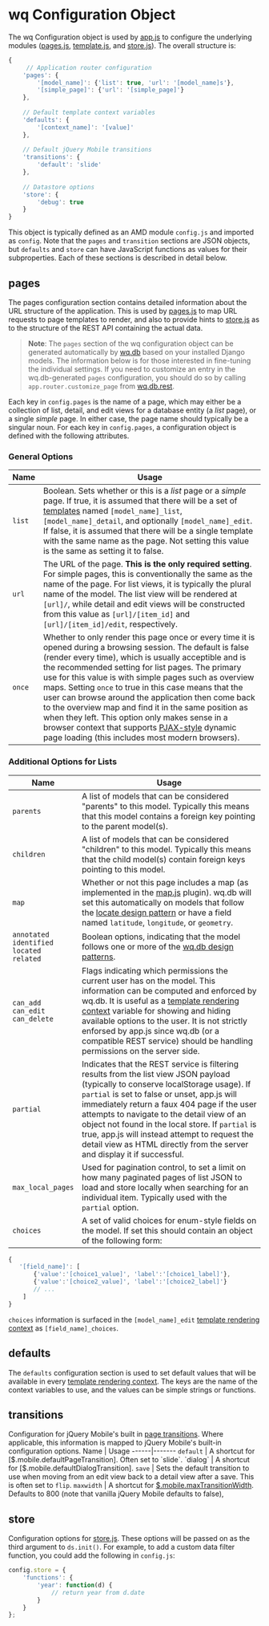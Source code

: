 wq Configuration Object
=======================

The wq Configuration object is used by [app.js] to configure the underlying modules ([pages.js], [template.js], and [store.js]).  The overall structure is:

```javascript
{
     // Application router configuration
    'pages': {
        '[model_name]': {'list': true, 'url': '[model_name]s'},
        '[simple_page]': {'url': '[simple_page]'}
    },
    
    // Default template context variables
    'defaults': {
        '[context_name]': '[value]'
    },
    
    // Default jQuery Mobile transitions
    'transitions': {
        'default': 'slide'
    },
    
    // Datastore options
    'store': {
        'debug': true
    }
}
```
This object is typically defined as an AMD module `config.js` and imported as `config`.  Note that the `pages` and `transition` sections are JSON objects, but `defaults` and `store` can have JavaScript functions as values for their subproperties.  Each of these sections is described in detail below.

## pages
The pages configuration section contains detailed information about the URL structure of the application.  This is used by [pages.js] to map URL requests to page templates to render, and also to provide hints to [store.js] as to the structure of the REST API containing the actual data.

> **Note**: The `pages` section of the wq configuration object can be generated automatically by [wq.db] based on your installed Django models.  The information below is for those interested in fine-tuning the individual settings.  If you need to customize an entry in the wq.db-generated `pages` configuration, you should do so by calling `app.router.customize_page` from [wq.db.rest].

Each key in `config.pages` is the name of a page, which may either be a collection of list, detail, and edit views for a database entity (a *list* page), or a single *simple* page.  In either case, the page name should typically be a singular noun.  For each key in `config.pages`, a configuration object is defined with the following attributes.

### General Options
 Name | Usage
------|-------
`list` | Boolean.  Sets whether or this is a *list* page or a *simple* page.  If true, it is assumed that there will be a set of [templates] named `[model_name]_list`, `[model_name]_detail`, and optionally `[model_name]_edit`.  If false, it is assumed that there will be a single template with the same name as the page.  Not setting this value is the same as setting it to false.
`url` | The URL of the page.  **This is the only required setting**.  For simple pages, this is conventionally the same as the name of the page.  For list views, it is typically the plural name of the model.  The list view will be rendered at `[url]/`, while detail and edit views will be constructed from this value as `[url]/[item_id]` and `[url]/[item_id]/edit`, respectively.
`once` | Whether to only render this page once or every time it is opened during a browsing session.  The default is false (render every time), which is usually acceptible and is the recommended setting for list pages.  The primary use for this value is with simple pages such as overview maps. Setting `once` to true in this case means that the user can browse around the application then come back to the overview map and find it in the same position as when they left. This option only makes sense in a browser context that supports [PJAX-style] dynamic page loading (this includes most modern browsers).

### Additional Options for Lists
 Name | Usage
------|-------
`parents` | A list of models that can be considered "parents" to this model.  Typically this means that this model contains a foreign key pointing to the parent model(s).
`children` | A list of models that can be considered "children" to this model.  Typically this means that the child model(s) contain foreign keys pointing to this model.
`map` | Whether or not this page includes a map (as implemented in the [map.js] plugin).  wq.db will set this automatically on models that follow the [locate design pattern] or have a field named `latitude`, `longitude`, or `geometry`.  
`annotated`<br>`identified`<br>`located`<br>`related` | Boolean options, indicating that the model follows one or more of the [wq.db design patterns].
`can_add`<br>`can_edit`<br>`can_delete` | Flags indicating which permissions the current user has on the model.  This information can be computed and enforced by wq.db.  It is useful as a [template rendering context] variable for showing and hiding available options to the user.  It is not strictly enforsed by app.js since wq.db (or a compatible REST service) should be handling permissions on the server side.
`partial` | Indicates that the REST service is filtering results from the list view JSON payload (typically to conserve localStorage usage).  If `partial` is set to false or unset, app.js will immediately return a faux 404 page if the user attempts to navigate to the detail view of an object not found in the local store.  If `partial` is true, app.js will instead attempt to request the detail view as HTML directly from the server and display it if successful.
`max_local_pages` | Used for pagination control, to set a limit on how many paginated pages of list JSON to load and store locally when searching for an individual item.  Typically used with the `partial` option.
`choices` | A set of valid choices for enum-style fields on the model.  If set this should contain an object of the following form:
```javascript
{
   '[field_name]': [
       {'value':'[choice1_value]', 'label':'[choice1_label]'},
       {'value':'[choice2_value]', 'label':'[choice2_label]'}
       // ...
    ]
}
```
`choices` information is surfaced in the `[model_name]_edit` [template rendering context] as `[field_name]_choices`.
## defaults
The `defaults` configuration section is used to set default values that will be available in every [template rendering context].  The keys are the name of the context variables to use, and the values can be simple strings or functions.

## transitions
Configuration for jQuery Mobile's built in [page transitions].  Where applicable, this information is mapped to jQuery Mobile's built-in configuration options.
 Name | Usage
------|-------
`default` | A shortcut for [$.mobile.defaultPageTransition].  Often set to `slide`.
`dialog` | A shortcut for [$.mobile.defaultDialogTransition].
`save` | Sets the default transition to use when moving from an edit view back to a detail view after a save.  This is often set to `flip`.
`maxwidth` | A shortcut for [$.mobile.maxTransitionWidth].  Defaults to 800 (note that vanilla jQuery Mobile defaults to false),

## store
Configuration options for [store.js].  These options will be passed on as the third argument to `ds.init()`.  For example, to add a custom data filter function, you could add the following in `config.js`:
```javascript
config.store = {
    'functions': {
        'year': function(d) {
            // return year from d.date
        }
    }
};
```

[app.js]: http://wq.io/docs/app.js
[pages.js]: http://wq.io/docs/pages.js
[template.js]: http://wq.io/docs/template.js
[store.js]: http://wq.io/docs/store.js
[wq.db]: http://wq.io/wq.db
[wq.db.rest]: http://wq.io/docs/rest
[templates]: http://wq.io/docs/templates
[map.js]: http://wq.io/docs/map.js
[PJAX-style]: http://wq.io/docs/web-app
[wq.db design patterns]: http://wq.io/docs/about-patterns
[locate design pattern]: http://wq.io/docs/locate
[template rendering context]: http://wq.io/docs/templates
[page transitions]: http://view.jquerymobile.com/1.3.2/dist/demos/widgets/transitions/
[$.mobile.defaultPageTransition]: http://view.jquerymobile.com/1.3.2/dist/demos/widgets/transitions/#Globalconfiguration
[$.mobile.defaultDialogTransition]: http://view.jquerymobile.com/1.3.2/dist/demos/widgets/transitions/#Globalconfiguration
[$.mobile.maxTransitionWidth]: http://view.jquerymobile.com/1.3.2/dist/demos/widgets/transitions/#Maxwidthfortransitions